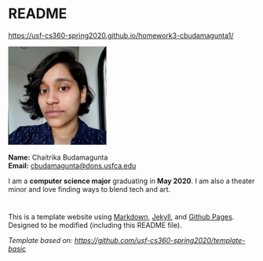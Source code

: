 # README
https://usf-cs360-spring2020.github.io/homework3-cbudamagunta1/

![Profile Image](chaitrika.jpeg)

**Name:** Chaitrika Budamagunta   
**Email:** <cbudamagunta@dons.usfca.edu>

I am a **computer science major** graduating in **May 2020**. I am also a theater minor and love finding ways to blend tech and art.


#   

This is a template website using [Markdown](https://guides.github.com/features/mastering-markdown/), [Jekyll](https://jekyllrb.com/), and [Github Pages](https://pages.github.com/). Designed to be modified (including this README file).

*Template based on: <https://github.com/usf-cs360-spring2020/template-basic>*

